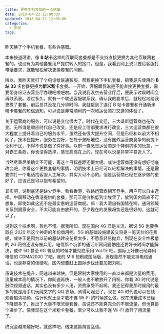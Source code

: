 ```yaml
---
title: 更换手机套餐的一点感慨
date: 2018-04-22 12:00:00
updated: 2018-04-22 12:00:00
categories:
  - 杂谈
tags:
---
```


昨天换了个手机套餐，有些许感慨。

<!--more-->

本来按道理讲，像 **B 站卡**这样的互联网套餐都是不支持直接更换为其他互联网套餐的，也没有为其他套餐用户提供转入的接口。但是，我看到网上说只要给客服打电话要求，就能轻松解决更换套餐的问题。

所以，我昨天就打了个电话给联通客服，帮我更换下手机套餐，把我原先使用的 **B 站 33 卡**套餐更换为**新米粉卡**套餐。一开始，客服跟我说是不能直接更换套餐，需要带身份证去营业厅办理吧啦吧啦。当我说我没空去营业厅后，便表示过段时间会再联系我。没过多久，就有一个联通客服联系我，确认我的要求后，就轻松地给我更换了套餐。前后总共没花几分钟时间，我就接到了退订 B 站卡套餐和开通新米粉卡套餐的短信通知。可以说是非常顺利的一次和运营商打交道的体验了。

关于运营商的服务，可以说是变化很大了。时代在变迁，三大垄断运营商也在改变。无所谓是顺应时代自己改变，还是应工信部要求进行改变，三大运营商都在很大程度上提升着自己的服务水平，虽然还有很大提升空间，但是已经和以前大不相同了。技术在提升，服务在变好，在处于垄断地位，没有国外运营商竞争的前提下让利于民，不得不说是做了件好事。以前一直感觉运营商是个特别坑爹的玩意，一对霸王条款，你也没得选择，感觉高高在上的，现在可以说是非常平易近人了。

当然尽善尽美确实不可能，离这个目标差距还很大呢。或许运营商还没有想好彻底改变吧，你看这个更换套餐的事情，明明技术上已经可以轻松解决的事情，还是需要你打一个电话找客服人工解决，其实大可不必的。但是运营商已经在逐步做的更好了，应该还是可以抱有希望的。

其实吧，说到底还是缺少竞争，看看香港，各路运营商相互竞争，用户可以自由选择。中国移动在香港提供的套餐，那可正是价格低到尘埃里了，放到国内简直不可想象，即使如此这还不是最实惠的运营商呢。嘛！我大清自有国情在啊，通讯领域关系到国家安全，不太可能自由放开的，至少现在的发展趋势还是很好的，这就可以了。

说到这个技术啊，我也不懂。据我所知，现在国内 4G 已是主流，据说 5G 也要争取在 2020 年这个神奇的年份商用呢。5G 的基础设施建设又将是一笔天价的花费呢，或许正是因为以前的基站建设花费太多，不愿意轻易抛弃，到现在安全性极低的 2G 网络还没有被弃用。电信那个坑爹的通话断网问题怕是还要好长时间才能解决，或许 5G 甚至 6G 普及的时候才能彻底采用 VoLTE 吧。国际上好像已经弃用电信的 CDMA2000 了吧，我的 MI6 想刷成国际版，发现竟然不能支持电信通话，也是非常的僵硬呢，国内想要赶上国际步伐还要加把力呢。

虽说技术在提升，网速越来越快，但是限制大家使用的一直以来都是流量的费用。流量成本高的情况下，你网速再快，一般人也不敢放开了用啊。你看 3G 时代说是鼓吹视频通话，其实也没有多少人用，资费承受不起啊。我还记得我那时候用的最多的就是用手机玩纯文字的 QQ 农场，刷得可起劲了。现在 4G 时代说可以在线观看超清视频，估计也就土豪才敢不连 Wi-Fi 的时候这么做。现在流量成本已经下降很多了，推出了大量不限流量套餐，虽说还不能算完全的不限流量，但也算是个进步了。像我现在这个米粉卡套餐，至少可以让我不连 Wi-Fi 放开了用流量了。

终究会越来越好吧，就这样吧，结束这篇胡言乱语。
